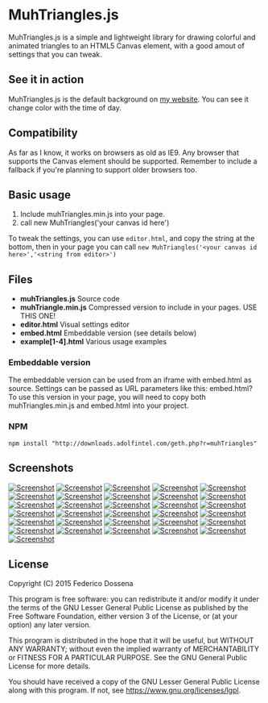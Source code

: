 # MuhTriangles.js

MuhTriangles.js is a simple and lightweight library for drawing colorful and animated triangles to an HTML5 Canvas element, with a good amout of settings that you can tweak.

## See it in action
MuhTriangles.js is the default background on [my website](http://adolfintel.com). You can see it change color with the time of day.

## Compatibility

As far as I know, it works on browsers as old as IE9.
Any browser that supports the Canvas element should be supported.
Remember to include a fallback if you're planning to support older browsers too.

## Basic usage

1. Include muhTriangles.min.js into your page.
1. call new MuhTriangles('your canvas id here')

To tweak the settings, you can use `editor.html`, and copy the string at the bottom, then in your page you can call `new MuhTriangles('<your canvas id here>','<string from editor>')`

## Files

- __muhTriangles.js__		Source code
- __muhTriangle.min.js__	Compressed version to include in your pages. USE THIS ONE!
- __editor.html__			Visual settings editor
- __embed.html__			Embeddable version (see details below)
- __example[1-4].html__		Various usage examples

### Embeddable version

The embeddable version can be used from an iframe with embed.html as source.
Settings can be passed as URL parameters like this:
embed.html?<string from editor>
To use this version in your page, you will need to copy both muhTriangles.min.js and embed.html into your project.

### NPM

`npm install "http://downloads.adolfintel.com/geth.php?r=muhTriangles"`

## Screenshots
[![Screenshot](http://adolfintel.com/muhTriangles.js/settingsp.png)](http://adolfintel.com/muhTriangles/settings.png)
[![Screenshot](http://adolfintel.com/muhTriangles.js/1p.png)](http://adolfintel.com/muhTriangles/1.png)
[![Screenshot](http://adolfintel.com/muhTriangles.js/2p.png)](http://adolfintel.com/muhTriangles/2.png)
[![Screenshot](http://adolfintel.com/muhTriangles.js/3p.png)](http://adolfintel.com/muhTriangles/3.png)
[![Screenshot](http://adolfintel.com/muhTriangles.js/4p.png)](http://adolfintel.com/muhTriangles/4.png)
[![Screenshot](http://adolfintel.com/muhTriangles.js/5p.png)](http://adolfintel.com/muhTriangles/5.png)
[![Screenshot](http://adolfintel.com/muhTriangles.js/6p.png)](http://adolfintel.com/muhTriangles/6.png)
[![Screenshot](http://adolfintel.com/muhTriangles.js/7p.png)](http://adolfintel.com/muhTriangles/7.png)
[![Screenshot](http://adolfintel.com/muhTriangles.js/8p.png)](http://adolfintel.com/muhTriangles/8.png)
[![Screenshot](http://adolfintel.com/muhTriangles.js/9p.png)](http://adolfintel.com/muhTriangles/9.png)
[![Screenshot](http://adolfintel.com/muhTriangles.js/10p.png)](http://adolfintel.com/muhTriangles/10.png)
[![Screenshot](http://adolfintel.com/muhTriangles.js/11p.png)](http://adolfintel.com/muhTriangles/11.png)
[![Screenshot](http://adolfintel.com/muhTriangles.js/12p.png)](http://adolfintel.com/muhTriangles/12.png)
[![Screenshot](http://adolfintel.com/muhTriangles.js/13p.png)](http://adolfintel.com/muhTriangles/13.png)
[![Screenshot](http://adolfintel.com/muhTriangles.js/14p.png)](http://adolfintel.com/muhTriangles/14.png)
[![Screenshot](http://adolfintel.com/muhTriangles.js/15p.png)](http://adolfintel.com/muhTriangles/15.png)
[![Screenshot](http://adolfintel.com/muhTriangles.js/16p.png)](http://adolfintel.com/muhTriangles/16.png)
[![Screenshot](http://adolfintel.com/muhTriangles.js/17p.png)](http://adolfintel.com/muhTriangles/17.png)
[![Screenshot](http://adolfintel.com/muhTriangles.js/a1p.png)](http://adolfintel.com/muhTriangles/a1.png)
[![Screenshot](http://adolfintel.com/muhTriangles.js/a2p.png)](http://adolfintel.com/muhTriangles/a2.png)
[![Screenshot](http://adolfintel.com/muhTriangles.js/a3p.png)](http://adolfintel.com/muhTriangles/a3.png)
[![Screenshot](http://adolfintel.com/muhTriangles.js/a4p.png)](http://adolfintel.com/muhTriangles/a4.png)
[![Screenshot](http://adolfintel.com/muhTriangles.js/a5p.png)](http://adolfintel.com/muhTriangles/a5.png)
[![Screenshot](http://adolfintel.com/muhTriangles.js/a6p.png)](http://adolfintel.com/muhTriangles/a6.png)
[![Screenshot](http://adolfintel.com/muhTriangles.js/a7p.png)](http://adolfintel.com/muhTriangles/a7.png)
[![Screenshot](http://adolfintel.com/muhTriangles.js/a8p.png)](http://adolfintel.com/muhTriangles/a8.png)
[![Screenshot](http://adolfintel.com/muhTriangles.js/a9p.png)](http://adolfintel.com/muhTriangles/a9.png)
[![Screenshot](http://adolfintel.com/muhTriangles.js/a10p.png)](http://adolfintel.com/muhTriangles/a10.png)
[![Screenshot](http://adolfintel.com/muhTriangles.js/a11p.png)](http://adolfintel.com/muhTriangles/a11.png)
[![Screenshot](http://adolfintel.com/muhTriangles.js/tallp.png)](http://adolfintel.com/muhTriangles/tall.png)
[![Screenshot](http://adolfintel.com/muhTriangles.js/widep.png)](http://adolfintel.com/muhTriangles/wide.png)

## License
Copyright (C) 2015 Federico Dossena

This program is free software: you can redistribute it and/or modify
it under the terms of the GNU Lesser General Public License as published by
the Free Software Foundation, either version 3 of the License, or
(at your option) any later version.

This program is distributed in the hope that it will be useful,
but WITHOUT ANY WARRANTY; without even the implied warranty of
MERCHANTABILITY or FITNESS FOR A PARTICULAR PURPOSE.  See the
GNU General Public License for more details.

You should have received a copy of the GNU Lesser General Public License
along with this program.  If not, see <https://www.gnu.org/licenses/lgpl>.
